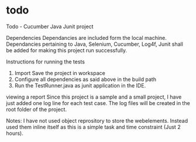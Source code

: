 # todo
Todo - Cucumber Java Junit project 

Dependencies 
Dependancies are included form the local machine. Dependancies pertaining to Java, Selenium, Cucumber, Log4f, Junit shall be added for making this project run successfully.

Instructions for running the tests 
1. Import Save the project in workspace
2. Configure all dependencies as said above in the build path
3. Run the TestRunner.java as junit application in the IDE.

viewing a report
Since this project is a sample and a small project, I have just added one log line for each test case.
The log files will be created in the root folder of the project.


Notes:
I have not used object reprository to store the webelements. Instead used them inline itself as this is a simple task and time constraint (Just 2 hours).

